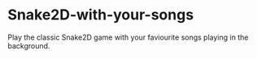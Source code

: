 # Snake2D-with-your-songs
Play the classic Snake2D game with your faviourite songs playing in the background.
